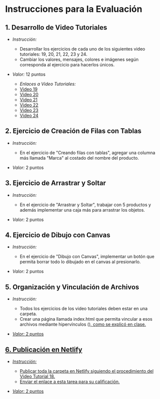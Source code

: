 # Instrucciones para la Evaluación

## 1. Desarrollo de Video Tutoriales
   - *Instrucción:*
      - Desarrollar los ejercicios de cada uno de los siguientes video tutoriales: 19, 20, 21, 22, 23 y 24.
      - Cambiar los valores, mensajes, colores e imágenes según corresponda al ejercicio para hacerlos únicos.

   - *Valor:* 12 puntos

      - *Enlaces a Video Tutoriales:*
      - [Video 19](https://www.youtube.com/watch?v=OLFWcG4Xn0w&t=2790s)
      - [Video 20](https://www.youtube.com/watch?v=S9sCbyFTwa0)
      - [Video 21](https://www.youtube.com/watch?v=h5SUiBe-KFI)
      - [Video 22](https://www.youtube.com/watch?v=GzfpK3LHF_M)
      - [Video 23](https://www.youtube.com/watch?v=HmDZVYD-r74)
      - [Video 24](https://www.youtube.com/watch?v=qBldPrm0oe8)

## 2. Ejercicio de Creación de Filas con Tablas
   - *Instrucción:*
      - En el ejercicio de "Creando filas con tablas", agregar una columna más llamada "Marca" al costado del nombre del producto.

   - *Valor:* 2 puntos

## 3. Ejercicio de Arrastrar y Soltar
   - *Instrucción:*
      - En el ejercicio de "Arrastrar y Soltar", trabajar con 5 productos y además implementar una caja más para arrastrar los objetos.

   - *Valor:* 2 puntos

## 4. Ejercicio de Dibujo con Canvas
   - *Instrucción:*
      - En el ejercicio de "Dibujo con Canvas", implementar un botón que permita borrar todo lo dibujado en el canvas al presionarlo.

   - *Valor:* 2 puntos

## 5. Organización y Vinculación de Archivos
   - *Instrucción:*
      - Todos los ejercicios de los video tutoriales deben estar en una carpeta.
      - Crear una página llamada index.html que permita vincular a esos archivos mediante hipervínculos (<a href="">), como se explicó en clase.

   - *Valor:* 2 puntos

## 6. Publicación en Netlify
   - *Instrucción:*
      - Publicar toda la carpeta en Netlify siguiendo el procedimiento del Video Tutorial 18.
      - Enviar el enlace a esta tarea para su calificación.

   - *Valor:* 2 puntos